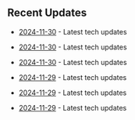 

## Recent Updates
- [2024-11-30](https://github.com/coslynx/testing/blob/main/tweets/thread-resources-2024-11-30-53fbb7.md) - Latest tech updates

- [2024-11-30](https://github.com/coslynx/testing/blob/main/tweets/thread-resources-2024-11-30-3ccd3b.md) - Latest tech updates

- [2024-11-30](https://github.com/coslynx/testing/blob/main/tweets/thread-resources-2024-11-30-709ccd.md) - Latest tech updates

- [2024-11-29](https://github.com/coslynx/testing/blob/main/tweets/thread-resources-2024-11-29-d74482.md) - Latest tech updates

- [2024-11-29](https://github.com/coslynx/testing/blob/main/tweets/thread-resources-2024-11-29-27171a.md) - Latest tech updates

- [2024-11-29](https://github.com/coslynx/testing/blob/main/tweets/thread-resources-2024-11-29-9f7065.md) - Latest tech updates